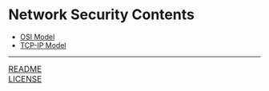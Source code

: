 # Network Security Contents
- [OSI Model](https://github.com/ryancranie/cybersecurity-osint/blob/main/Notes/Network%20Security/OSI%20Model.md)
- [TCP-IP Model](https://github.com/ryancranie/cybersecurity-osint/blob/main/Notes/Network%20Security/TCP-IP%20Model.md)

---
<font size=3>[README](https://github.com/ryancranie/cybersecurity-osint/blob/main/README.md)<br>
[LICENSE](https://github.com/ryancranie/cybersecurity-osint/blob/main/LICENSE)</font>